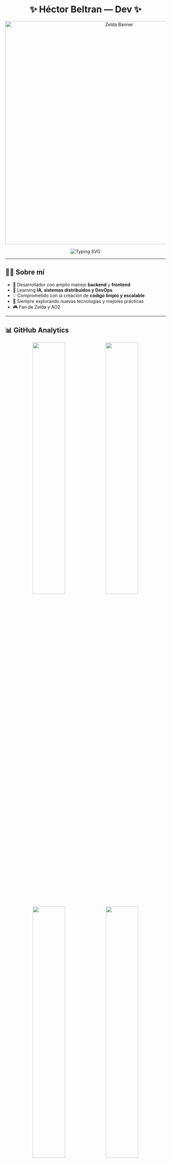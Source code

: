 <h1 align="center">   ✨ Héctor Beltran — Dev  ✨ </h1>  

<p align="center">   
  <img src="https://i.imgur.com/1ZvVkDc.gif" width="700" alt="Zelda Banner"/> 
</p>

<p align="center">
  <img src="https://readme-typing-svg.herokuapp.com?font=Fira+Code&weight=500&size=28&pause=1000&color=388C40&center=true&vCenter=true&width=600&lines=Full+Stack+Developer;Backend+%26+Frontend+Expert;Always+Learning+New+Tech" alt="Typing SVG" />
</p>

---

## 👨‍💻 Sobre mí

- 🚀 Desarrollador con amplio manejo **backend** y **frontend**   
- 🎯 Learning **IA, sistemas distribuidos y DevOps**   
- 💡 Comprometido con la creación de **código limpio y escalable**
- 🌱 Siempre explorando nuevas tecnologías y mejores prácticas
- 🎮 Fan de Zelda y AO2
---



## 📊 GitHub Analytics

<p align="center">   
  <img src="https://github-profile-summary-cards.vercel.app/api/cards/stats?username=HMBC03&theme=tokyonight" width="45%"/>   
  <img src="https://github-profile-summary-cards.vercel.app/api/cards/productive-time?username=HMBC03&theme=tokyonight" width="45%"/> 
</p>  

<p align="center">   
  <img src="https://github-profile-summary-cards.vercel.app/api/cards/repos-per-language?username=HMBC03&theme=tokyonight" width="45%"/>
  <img src="https://github-readme-streak-stats.herokuapp.com?user=HMBC03&theme=tokyonight&hide_border=true" width="45%"/>    
</p>  

<p align="center">   
  <img src="https://github-profile-summary-cards.vercel.app/api/cards/profile-details?username=HMBC03&theme=tokyonight" width="90%"/> 
</p>

---

## 🛠️ Tech Stack  

### 🔹 Lenguajes 
<p align="center">   
  <img src="https://skillicons.dev/icons?i=js,ts,py,java,cpp,html,css" /> 
</p>  

### 🔹 Frameworks & Libraries
<p align="center">   
  <img src="https://skillicons.dev/icons?i=react,nodejs,spring,express,fastapi,tailwind" /> 
</p>  

### 🔹 Infraestructura & DevOps 
<p align="center">   
  <img src="https://skillicons.dev/icons?i=docker,kubernetes,linux,git,github,aws,vercel" /> 
</p>  

### 🔹 Bases de Datos 
<p align="center">   
  <img src="https://skillicons.dev/icons?i=mongodb,postgresql,mysql,redis" /> 
</p>

### 🔹 Herramientas de Desarrollo
<p align="center">   
  <img src="https://skillicons.dev/icons?i=vscode,postman,figma,notion" /> 
</p>

---

## 🎯 Actualmente

- 🔭 Trabajando en: **[Tu proyecto actual]**
- 🌱 Aprendiendo: **Kubernetes, Microservicios, Machine Learning**
- 👯 Buscando colaborar en: **Proyectos open source**
- 💬 Pregúntame sobre: **JavaScript, Python, arquitectura de software**
- ⚡ Dato curioso: **[Algo interesante sobre ti]**





---

## 🏆 Logros

- 🎓 **[Certificación/Título]** - [Institución]
- 🥇 **[Premio/Reconocimiento]** - [Evento/Competencia]
- 📚 **[Curso destacado]** - [Plataforma]

---

## 💻 Configuración de Desarrollo

```javascript
const hector = {
    code: ["JavaScript", "TypeScript", "Python", "Java", "C++"],
    askMeAbout: ["web dev", "backend", "AI", "clean code"],
    technologies: {
        frontEnd: {
            js: ["React"],
            css: ["Tailwind", "Styled Components"]
        },
        backEnd: {
            js: ["Node.js", "Express"],
            python: ["FastAPI", "Django"],
            java: ["Spring Boot"]
        },
        databases: ["MongoDB", "PostgreSQL", "MySQL", "Redis"],
        devOps: ["Docker", "Linux"],
        tools: ["Git", "Postman", "VS Code"]
    },
    currentFocus: "Building scalable applications with clean architecture"
};
```

---



## 🌐 Conecta conmigo 

<p align="center">   
  <a href="https://linkedin.com/in/tuusuario">
    <img src="https://img.shields.io/badge/LinkedIn-0A66C2?style=for-the-badge&logo=linkedin&logoColor=white"/>
  </a>   
  <a href="mailto:tuemail@example.com">
    <img src="https://img.shields.io/badge/Email-D14836?style=for-the-badge&logo=gmail&logoColor=white"/>
  </a>   
  <a href="https://tuportfolio.com">
    <img src="https://img.shields.io/badge/Portfolio-000000?style=for-the-badge&logo=vercel&logoColor=white"/>
  </a>
  <a href="https://twitter.com/tuusuario">
    <img src="https://img.shields.io/badge/Twitter-1DA1F2?style=for-the-badge&logo=twitter&logoColor=white"/>
  </a>
</p>

---


<p align="center">
  <i>⭐️ De <a href="https://github.com/HMBC03">HMBC03</a></i>
</p>
